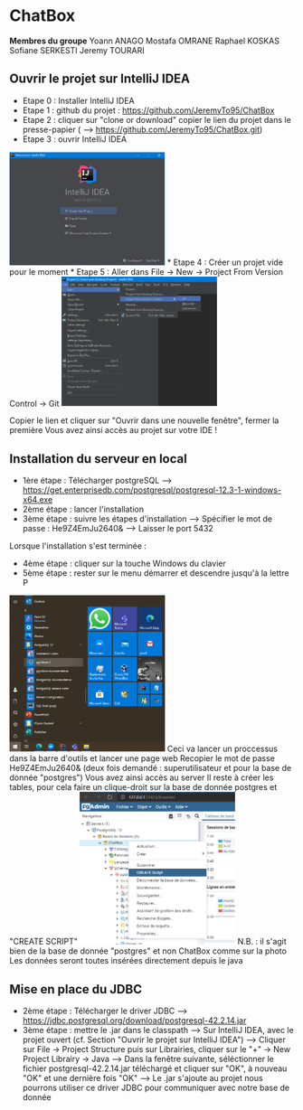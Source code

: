 ChatBox
======

**Membres du groupe**
Yoann ANAGO
Mostafa OMRANE
Raphael KOSKAS
Sofiane SERKESTI
Jeremy TOURARI


## Ouvrir le projet sur IntelliJ IDEA
* Etape 0 : Installer IntelliJ IDEA
* Etape 1 : github du projet : https://github.com/JeremyTo95/ChatBox
* Etape 2 : cliquer sur "clone or download"
 copier le lien du projet dans le presse-papier 
( --> https://github.com/JeremyTo95/ChatBox.git)
* Etape 3 : ouvrir IntelliJ IDEA
<img src="https://raw.githubusercontent.com/JeremyTo95/ChatBox/master/img/IntelliJStartUp.png" width="275">
* Etape 4 : Créer un projet vide pour le moment 
* Etape 5 : Aller dans File -> New -> Project From Version Control -> Git

<img src="https://raw.githubusercontent.com/JeremyTo95/ChatBox/master/img/Recuperation_projet_git.png" width="275">

Copier le lien et cliquer sur "Ouvrir dans une nouvelle fenêtre", fermer la première
Vous avez ainsi accès au projet sur votre IDE !

## Installation du serveur en local
* 1ère étape : Télécharger postgreSQL
  --> https://get.enterprisedb.com/postgresql/postgresql-12.3-1-windows-x64.exe
* 2ème étape : lancer l'installation
* 3ème étape : suivre les étapes d'installation
  --> Spécifier le mot de passe : He9Z4EmJu2640&
  --> Laisser le port 5432
  
Lorsque l'installation s'est terminée : 
* 4ème étape : cliquer sur la touche Windows du clavier 
* 5ème étape : rester sur le menu démarrer et descendre jusqu'à la lettre P 
<img src="https://raw.githubusercontent.com/JeremyTo95/ChatBox/master/img/menu_demarrer.png" width="275"> 
Ceci va lancer un proccessus dans la barre d'outils et lancer une page web 
Recopier le mot de passe He9Z4EmJu2640& (deux fois demandé : superutilisateur et pour la base de donnée "postgres")
Vous avez ainsi accès au server
Il reste à créer les tables, pour cela faire un clique-droit sur la base de donnée postgres et "CREATE SCRIPT"
<img src="https://raw.githubusercontent.com/JeremyTo95/ChatBox/master/img/create_script.png" width="275">
N.B. : il s'agit bien de la base de donnée "postgres" et non ChatBox comme sur la photo
Les données seront toutes insérées directement depuis le java

## Mise en place du JDBC
* 2ème étape : Télécharger le driver JDBC
  --> https://jdbc.postgresql.org/download/postgresql-42.2.14.jar
* 3ème étape : mettre le .jar dans le classpath
  --> Sur IntelliJ IDEA, avec le projet ouvert (cf. Section "Ouvrir le projet sur IntelliJ IDEA") 
    --> Cliquer sur File -> Project Structure puis sur Librairies, cliquer sur le "+" -> New Project Librairy -> Java 
    --> Dans la fenêtre suivante, séléctionner le fichier postgresql-42.2.14.jar téléchargé et cliquer sur "OK", à nouveau "OK" et une dernière fois "OK" 
    --> Le .jar s'ajoute au projet nous pourrons utiliser ce driver JDBC pour communiquer avec notre base de donnée 

